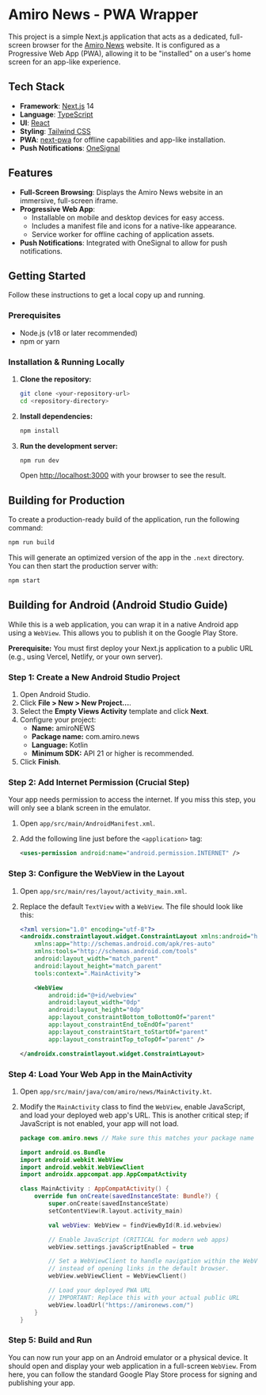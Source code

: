 # Amiro News - PWA Wrapper

This project is a simple Next.js application that acts as a dedicated, full-screen browser for the [Amiro News](https://amironews.com/) website. It is configured as a Progressive Web App (PWA), allowing it to be "installed" on a user's home screen for an app-like experience.

## Tech Stack

- **Framework**: [Next.js](https://nextjs.org/) 14
- **Language**: [TypeScript](https://www.typescriptlang.org/)
- **UI**: [React](https://react.dev/)
- **Styling**: [Tailwind CSS](https://tailwindcss.com/)
- **PWA**: [next-pwa](https://www.npmjs.com/package/next-pwa) for offline capabilities and app-like installation.
- **Push Notifications**: [OneSignal](https://onesignal.com/)

## Features

- **Full-Screen Browsing**: Displays the Amiro News website in an immersive, full-screen iframe.
- **Progressive Web App**:
    - Installable on mobile and desktop devices for easy access.
    - Includes a manifest file and icons for a native-like appearance.
    - Service worker for offline caching of application assets.
- **Push Notifications**: Integrated with OneSignal to allow for push notifications.

## Getting Started

Follow these instructions to get a local copy up and running.

### Prerequisites

- Node.js (v18 or later recommended)
- npm or yarn

### Installation & Running Locally

1.  **Clone the repository:**
    ```bash
    git clone <your-repository-url>
    cd <repository-directory>
    ```

2.  **Install dependencies:**
    ```bash
    npm install
    ```

3.  **Run the development server:**
    ```bash
    npm run dev
    ```

    Open [http://localhost:3000](http://localhost:3000) with your browser to see the result.

## Building for Production

To create a production-ready build of the application, run the following command:

```bash
npm run build
```

This will generate an optimized version of the app in the `.next` directory. You can then start the production server with:

```bash
npm start
```

## Building for Android (Android Studio Guide)

While this is a web application, you can wrap it in a native Android app using a `WebView`. This allows you to publish it on the Google Play Store.

**Prerequisite:** You must first deploy your Next.js application to a public URL (e.g., using Vercel, Netlify, or your own server).

### Step 1: Create a New Android Studio Project

1.  Open Android Studio.
2.  Click **File > New > New Project...**.
3.  Select the **Empty Views Activity** template and click **Next**.
4.  Configure your project:
    - **Name:** amiroNEWS
    - **Package name:** com.amiro.news
    - **Language:** Kotlin
    - **Minimum SDK:** API 21 or higher is recommended.
5.  Click **Finish**.

### Step 2: Add Internet Permission (Crucial Step)

Your app needs permission to access the internet. If you miss this step, you will only see a blank screen in the emulator.

1.  Open `app/src/main/AndroidManifest.xml`.
2.  Add the following line just before the `<application>` tag:

    ```xml
    <uses-permission android:name="android.permission.INTERNET" />
    ```

### Step 3: Configure the WebView in the Layout

1.  Open `app/src/main/res/layout/activity_main.xml`.
2.  Replace the default `TextView` with a `WebView`. The file should look like this:

    ```xml
    <?xml version="1.0" encoding="utf-8"?>
    <androidx.constraintlayout.widget.ConstraintLayout xmlns:android="http://schemas.android.com/apk/res/android"
        xmlns:app="http://schemas.android.com/apk/res-auto"
        xmlns:tools="http://schemas.android.com/tools"
        android:layout_width="match_parent"
        android:layout_height="match_parent"
        tools:context=".MainActivity">

        <WebView
            android:id="@+id/webview"
            android:layout_width="0dp"
            android:layout_height="0dp"
            app:layout_constraintBottom_toBottomOf="parent"
            app:layout_constraintEnd_toEndOf="parent"
            app:layout_constraintStart_toStartOf="parent"
            app:layout_constraintTop_toTopOf="parent" />

    </androidx.constraintlayout.widget.ConstraintLayout>
    ```

### Step 4: Load Your Web App in the MainActivity

1.  Open `app/src/main/java/com/amiro/news/MainActivity.kt`.
2.  Modify the `MainActivity` class to find the `WebView`, enable JavaScript, and load your deployed web app's URL. This is another critical step; if JavaScript is not enabled, your app will not load.

    ```kotlin
    package com.amiro.news // Make sure this matches your package name

    import android.os.Bundle
    import android.webkit.WebView
    import android.webkit.WebViewClient
    import androidx.appcompat.app.AppCompatActivity

    class MainActivity : AppCompatActivity() {
        override fun onCreate(savedInstanceState: Bundle?) {
            super.onCreate(savedInstanceState)
            setContentView(R.layout.activity_main)

            val webView: WebView = findViewById(R.id.webview)

            // Enable JavaScript (CRITICAL for modern web apps)
            webView.settings.javaScriptEnabled = true

            // Set a WebViewClient to handle navigation within the WebView itself
            // instead of opening links in the default browser.
            webView.webViewClient = WebViewClient()

            // Load your deployed PWA URL
            // IMPORTANT: Replace this with your actual public URL
            webView.loadUrl("https://amironews.com/")
        }
    }
    ```

### Step 5: Build and Run

You can now run your app on an Android emulator or a physical device. It should open and display your web application in a full-screen `WebView`. From here, you can follow the standard Google Play Store process for signing and publishing your app.
